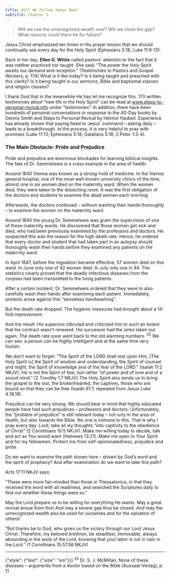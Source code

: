 ```yaml
---
title: Will We Follow Jesus Now?
subtitle: Chapter 5
---
```


> <callout></callout>
> Will we use the unrecognized wealth now? Will we close the gap? What reasons could there be for failure?

Jesus Christ emphasized ten times in His prayer lesson that we should continually ask every day for the Holy Spirit (Ephesians 5:18; Luke 11:9-13).

Back in her day, **Ellen G. White** called pastors’ attention to the fact that it was neither practiced nor taught. She said: “The power the Holy Spirit awaits our demand and reception.” (Testimonies to Pastors and Gospel Workers, p. 174) What is it like today? Is it being taught and preached with this clarity? Is it being taught in our sermons, Bible and baptismal classes and religion classes?

I thank God that in the meanwhile He has let me recognize this. 170 written testimonies about “new life in the Holy Spirit” can be read at www.steps-to-personal-revival.info under “testimonies”. In addition, there have been hundreds of personal conversations in response to the 40-Day books by Dennis Smith and Steps to Personal Revival by Helmut Haubeil. Experience has already shown that paying heed to Jesus’ command – asking daily – leads to a breakthrough. In the process, it is very helpful to pray with promises (Luke 11:13; Ephesians 5:18; Galatians 5:16; 2 Peter 1:3-4).

### The Main Obstacle: Pride and Prejudice

Pride and prejudice are enormous blockades for learning biblical insights. The fate of Dr. Semmelweis is a crass example in the area of health.

Around 1840 Vienna was known as a strong-hold of medicine. In the Vienna general hospital, one of the most well-known university clinics of the time, almost one in six women died on the maternity ward. When the women died, they were taken to the dissecting room. It was the first obligation of the doctors and students to examine the dead women each morning

Afterwards, the doctors continued – without washing their hands thoroughly – to examine the women on the maternity ward.

Around 1840 the young Dr. Semmelweis was given the supervision of one of these maternity wards. He discovered that those women got sick and died, who had been previously examined by the professors and doctors. He suspected this was the reason for the high death rate. Hence, he ordered that every doctor and student that had taken part in an autopsy should thoroughly wash their hands before they examined any patients on the maternity ward.

In April 1847, before the regulation became effective, 57 women died on this ward. In June only one of 42 women died. In July only one in 84. The statistics clearly proved that the deadly infectious diseases from the corpses had been transmitted to the living patients.

After a certain incident, Dr. Semmelweis ordered that they were to also carefully wash their hands after examining each patient. Immediately, protests arose against this “senseless handwashing”.

But the death rate dropped. The hygienic measures had brought about a 14-fold improvement.

And the result: His superiors ridiculed and criticized him to such an extent that his contract wasn’t renewed. His successor had the sinks taken out again. The death rate soon went back to the old alarming numbers. <sup>25</sup> We can see: a person can be highly intelligent and at the same time very foolish.

We don’t want to forget: “The Spirit of the LORD shall rest upon Him, [The Holy Spirit is] the Spirit of wisdom and understanding, the Spirit of counsel and might, the Spirit of knowledge and of the fear of the LORD.” (Isaiah 11:2 NKJV); He is not the Spirit of fear, but rather “of power and of love and of a sound mind.” (2 Timothy 1:7 NKJV) The Holy Spirit also sends us to bring the gospel to the lost, the brokenhearted, the captives, those who are bound so that they can be free (Isaiah 61:1; repeated from Jesus Luke 4:18.19).

Prejudice can be very strong. We should bear in mind that highly educated people have had such prejudices – professors and doctors. Unfortunately, the “problem of prejudice” is still relevant today – not only in the area of health, but also towards the Bible. No one is immune to this. That is why I pray every day: Lord, take all my thoughts “into captivity to the obedience of Christ” (2 Corinthians 10:5 NKJV). Make me willing today to decide, talk and act as You would want (Hebrews 13:21). Make me open to Your Spirit and for my fellowmen. Protect me from self-opinionatedness, prejudice and pride.

Do we want to examine the path shown here – shown by God’s word and the spirit of prophecy? And after examination do we want to take this path?

Acts 17:11 NKJV says:

“These were more fair-minded than those in Thessalonica, in that they received the word with all readiness, and searched the Scriptures daily to find out whether these things were so.”

May the Lord prepare us to be willing for everything He wants. May a great revival ensue from this! And may a severe gap thus be closed. And may the unrecognized wealth also be used for ourselves and for the salvation of others!

“But thanks be to God, who gives us the victory through our Lord Jesus Christ. Therefore, my beloved brethren, be steadfast, immovable, always abounding in the work of the Lord, knowing that your labor is not in vain in the Lord.” (1 Corinthians 15:57.58 NKJV)

---

{"style": {"text": {"size": "sm"}}}
<sup>25</sup> Dr. S. J. McMillan, None of these diseases – arguments from a doctor based on the Bible (Aussaat-Verlag), p. 11